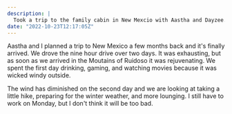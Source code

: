 ```yaml
---
description: |
  Took a trip to the family cabin in New Mexcio with Aastha and Dayzee. The cabin was magical.
date: "2022-10-23T12:17:05Z"
---
```


Aastha and I planned a trip to New Mexico a few months back and it's finally arrived. We drove the nine hour drive over two days. It was exhausting, but as soon as we arrived in the Moutains of Ruidoso it was rejuvenating. We spent the first day drinking, gaming, and watching movies because it was wicked windy outside.

The wind has diminished on the second day and we are looking at taking a little hike, preparing for the winter weather, and more lounging. I still have to work on Monday, but I don't think it will be too bad.
